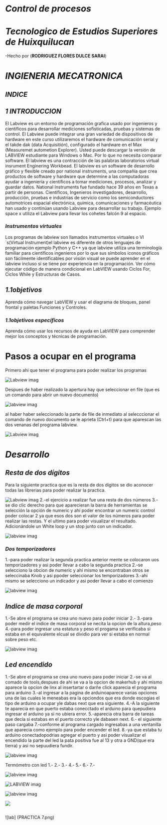 # *Control de procesos*
# *Tecnologico de Estudios Superiores de Huixquilucan*
-Hecho por (**RODRIGUEZ FLORES DULCE SARAI**)
# *INGIENERIA MECATRONICA*

## *INDICE*


## *1 INTRODUCCION*
El Labview es un entorno de programación grafica usado por ingenieros y científicos para desarrollar mediciones sofisticadas, pruebas y sistemas de control. El Labview puede integrar una gran variedad de dispositivos de hardware en este curso utilizaremos el hardware de comunicación serial y el takde dak (data Acquisitión), configurado el hardware en el Max (Measuremet autometion Explorer).
Usted puede descargar la versión de LABVIEW estudiante para Windows o Mac. Por lo que no necesita comparar software.
El labview es una contracción de las palabras laboratorios virtual insrument Enginering Workbead.
El labview es un software de desarrollo gráfico y flexible creado por national instruments, una compañía que crea productos de software y hardware que determine a las computadoras ayudar a ingeniería y científicos a tomar mediciones, procesos, analizar y guardar datos.
National Instruments fue fundado hace 39 años en Texas a partir de personas.
Científicos, Ingenieros investigadores, desarrollo, producción, pruebas e industrias de servicio como los semiconductores automotrices espacial electrónica, química, comunicaciones y farmacéutica han usado y continúan usando Labview para desarrollar su trabajo.
Ejemplo space x utiliza el Labview para llevar los cohetes falcón 9 al espacio.

### *Instrumentos virtuales*
Los programas de labview son llamados instrumentos virtuales o VI´s(Virtual Instrument)el labview es diferente de otros lenguajes de programación ejemplo Python y C++ ya que labview utiliza una terminología familiar para científicos ingenieros por lo que sus símbolos iconos gráficos son fácilmente identificables por visión visual se puede aprender en el labview incluso si se tiene por experiencia en la programación.
Ver cómo ejecutar código de manera condicional en LabVIEW usando Ciclos For, Ciclos While y Estructuras de Casos.

## *1.1objetivos*
Aprenda cómo navegar LabVIEW y usar el diagrama de bloques, panel frontal y paletas Funciones y Controles.



### *1.1objetivos específicos* 
Aprenda cómo usar los recursos de ayuda en LabVIEW para comprender mejor los conceptos y técnicas de programación.

# **Pasos a ocupar en el programa**
Primero ahi que tener el programa  para poder realizar los programas 

![Labview imag](https://github.com/dulce1218/contor-de-procesos-1/blob/master/CONTROL%20DE%20PROCESOS/01.png?raw=true)

Despues de haber realizado la apertura  hay que seleccionar en file (que es un comando para abrir un nuevo documento)

![labview imag](https://github.com/dulce1218/contor-de-procesos-1/blob/master/CONTROL%20DE%20PROCESOS/02.png?raw=true)

al haber haber seleccionado la parte de file de inmediato al selecccionar el comando de nuevo documento se le aprieta (Ctrl+t) para que aparescan las dos venanas del programa labview.

![Labview imag](https://github.com/dulce1218/contor-de-procesos-1/blob/master/CONTROL%20DE%20PROCESOS/pas1.png?raw=true)

# *Desarrollo*
## *Resta de dos dígitos*
Para la siguiente practica que es la resta de dos digitos se dio aconocer todas las librerias para poder realizar la practica. 

![Labview imag](https://github.com/dulce1218/contor-de-procesos-1/blob/master/CONTROL%20DE%20PROCESOS/03.png?raw=true)
2.-el ejercicio a realizar fue una resta de dos números 
3.-se dio clic derecho para que aparecieran la barra de herramientas se selección la opción de numeric y ahí poder encontrar un numeric control poder colocar 2 ya que esos dos son el valor de los números para poder realizar las restas. Y el ultimo para poder visualizar el resultado. Adicionándole un White loop y un stop junto con un indicador.

 ![labview imag](https://github.com/dulce1218/contor-de-procesos-1/blob/master/CONTROL%20DE%20PROCESOS/practica1.png?raw=true)

### *Dos temporizadores* 
1.-para poder realizar la segunda practica anterior mente se colocaron uos temporizadores y asi poder llevar a cabo la segunda practica
2.-se selecciono la obcion de numeric y ahi mismo se encontraban otros se seleccinaba Knob y asi ppoder seleccionar los temporizadores
3.-ahi mismo se selecciono un indicador y asi  poder llevar a cabo el comienzo

![labview imag](https://github.com/dulce1218/contor-de-procesos-1/blob/master/CONTROL%20DE%20PROCESOS/1.1.png?raw=true)

## *Indice de masa corporal*

1.-Se abre el programa se crea uno nuevo para poder iniciar
2.-
3.-para poder medir el indice de masa corporal se necita la opcion de la altura,peso
4.-para poder ingresar una estatura y peso el progama se verificaba si estaba en el equivalente elcual se dividio para ver si estaba en  normal sobre peso etc.


![labview imag](https://github.com/dulce1218/contor-de-procesos-1/blob/master/CONTROL%20DE%20PROCESOS/practica2.png?raw=true)

## *Led encendido*
1.-Se abre el programa se crea uno nuevo para poder iniciar
2.-se va al comado de tools,despues de ahi se va a  la opcion de makerhub y ahi mismo aparece la opcion de linx al insertartar o darñe click aparecia el programa para arduino 
3.-al ingresar a la pagina de arduinoaparece varias opciones una de las cuales le meneabas era la opciondos que era donde escogias el tipo de arduino a ocupar yle dabas next que era siguiente.
4.-A la siguiente te aparecia en que puerto estaba conecctado el arduino para quepudiera ingresar el arduino ya si no ubiera error. 
5.-aparecia otra barra de tareas que decia si estabas en el puerto correcto yle dabasen next.
6.- el siguiente paso cargaba 
7.-conforme al programa cargado ingresabas a una ventanilla que aparecia como ejemplo para poder encender el led.
8.-ya que estaba tu arduino conectadopodrias agregar el puerto y asi poder visualizar el encendido la parte del led la pata positiva fue al 13 y otra a GND(que era tierra) y asi no sepuudiera fundir.

![labview imag](https://github.com/dulce1218/contor-de-procesos-1/blob/master/CONTROL%20DE%20PROCESOS/pracrica3.png?raw=true)



Termómetro con led 
1.-
2.-
3.-
4.-
5.-
6.-
7.-

![labview imag](https://github.com/dulce1218/contor-de-procesos-1/blob/master/CONTROL%20DE%20PROCESOS/practica4.png?raw=true)


![LABVIEW imag](https://github.com/dulce1218/contor-de-procesos-1/blob/master/CONTROL%20DE%20PROCESOS/practica6.png?raw=true)

![labview imag](https://github.com/dulce1218/contor-de-procesos-1/blob/master/CONTROL%20DE%20PROCESOS/PRACTICA7.png?raw=true)

![](https://github.com/dulce1218/contor-de-procesos-1/blob/master/CONTROL%20DE%20PROCESOS/practica%209.png?raw=true)

![]()







![lab] (PRACTICA 7.png)
